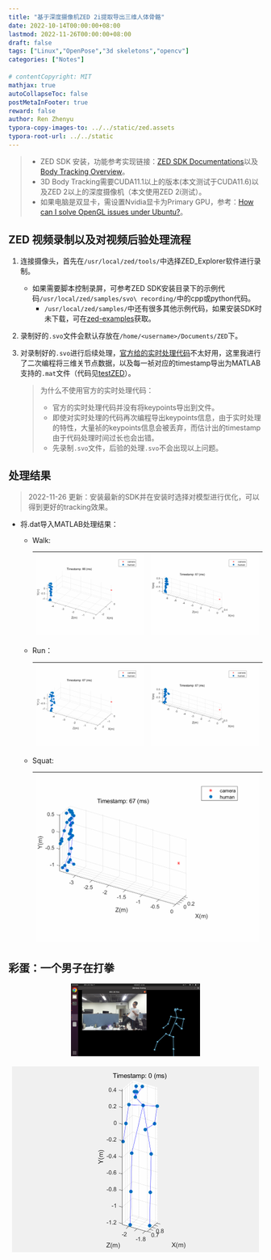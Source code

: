```yaml
---
title: "基于深度摄像机ZED 2i提取导出三维人体骨骼"
date: 2022-10-14T00:00:00+08:00
lastmod: 2022-11-26T00:00:00+08:00
draft: false
tags: ["Linux","OpenPose","3d skeletons","opencv"]
categories: ["Notes"]

# contentCopyright: MIT
mathjax: true
autoCollapseToc: false
postMetaInFooter: true
reward: false
author: Ren Zhenyu
typora-copy-images-to: ../../static/zed.assets
typora-root-url: ../../static
---
```



> + ZED SDK 安装，功能参考实现链接：[ZED SDK Documentations](https://www.stereolabs.com/docs/)以及[Body Tracking Overview](https://www.stereolabs.com/docs/body-tracking/)。
> + 3D Body Tracking需要CUDA11.1以上的版本(本文测试于CUDA11.6)以及ZED 2以上的深度摄像机（本文使用ZED 2i测试）。
> + 如果电脑是双显卡，需设置Nvidia显卡为Primary GPU，参考：[How can I solve OpenGL issues under Ubuntu?](https://support.stereolabs.com/hc/en-us/articles/8422008229143-How-can-I-solve-OpenGL-issues-under-Ubuntu-)。

## ZED 视频录制以及对视频后验处理流程

1. 连接摄像头，首先在`/usr/local/zed/tools/`中选择ZED_Explorer软件进行录制。

   + 如果需要脚本控制录屏，可参考ZED SDK安装目录下的示例代码`/usr/local/zed/samples/svo\ recording/`中的cpp或python代码。
     + `/usr/local/zed/samples/`中还有很多其他示例代码，如果安装SDK时未下载，可在[zed-examples](https://github.com/stereolabs/zed-examples)获取。

2. 录制好的`.svo`文件会默认存放在`/home/<username>/Documents/ZED`下。

3. 对录制好的`.svo`进行后续处理，[官方给的实时处理代码](https://github.com/stereolabs/zed-examples/tree/master/body%20tracking)不太好用，这里我进行了二次编程将三维关节点数据，以及每一祯对应的timestamp导出为MATLAB支持的`.mat`文件（代码见[testZED](https://github.com/rzy0901/testZED)）。

   > 为什么不使用官方的实时处理代码：
   >
   > + 官方的实时处理代码并没有将keypoints导出到文件。
   > + 即使对实时处理的代码再次编程导出keypoints信息，由于实时处理的特性，大量祯的keypoints信息会被丢弃，而估计出的timestamp由于代码处理时间过长也会出错。
   > + 先录制`.svo`文件，后验的处理`.svo`不会出现以上问题。

## 处理结果

> 2022-11-26 更新：安装最新的SDK并在安装时选择对模型进行优化，可以得到更好的tracking效果。

+ 将.dat导入MATLAB处理结果：

  + Walk:

    | ![](https://github.com/rzy0901/testZED/blob/main/README.assets/walk1.gif?raw=true) | ![](https://github.com/rzy0901/testZED/blob/main/README.assets/walk2.gif?raw=true) |
    | ------------------------------------------------------------ | ------------------------------------------------------------ |

  + Run：
  
    | ![](https://github.com/rzy0901/testZED/blob/main/README.assets/run1.gif?raw=true) | ![](https://github.com/rzy0901/testZED/blob/main/README.assets/run2.gif?raw=true) |
    | ------------------------------------------------------------ | ------------------------------------------------------------ |
  
  + Squat:
  
    |![](https://github.com/rzy0901/testZED/blob/main/README.assets/squat.gif?raw=true)|
    | ------------------------------------------------------------ |
  
    



## 彩蛋：一个男子在打拳

<center><img src="/zed.assets/lqr.png" alt="test1" style="zoom:25%;" /></center>

</br>
<center>
<img src="/zed.assets/test2.gif" alt="test2" style="zoom: 50%;" />
</center>